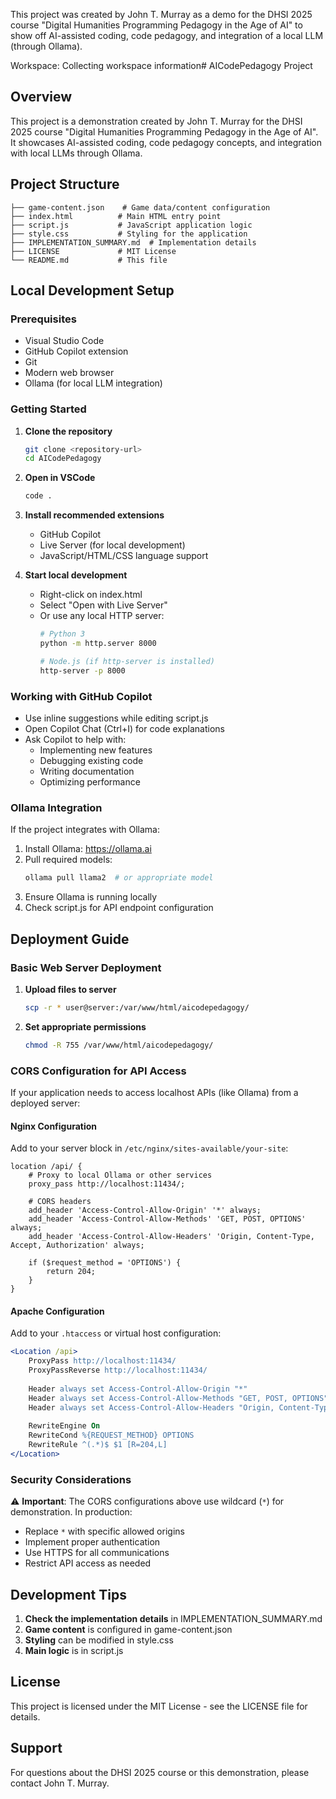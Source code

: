 This project was created by John T. Murray as a demo for the DHSI 2025 course "Digital Humanities Programming Pedagogy in the Age of AI" to show off AI-assisted coding, code pedagogy, and integration of a local LLM (through Ollama).

Workspace: Collecting workspace information# AICodePedagogy Project

## Overview
This project is a demonstration created by John T. Murray for the DHSI 2025 course "Digital Humanities Programming Pedagogy in the Age of AI". It showcases AI-assisted coding, code pedagogy concepts, and integration with local LLMs through Ollama.

## Project Structure
```
├── game-content.json    # Game data/content configuration
├── index.html          # Main HTML entry point
├── script.js           # JavaScript application logic
├── style.css           # Styling for the application
├── IMPLEMENTATION_SUMMARY.md  # Implementation details
├── LICENSE             # MIT License
└── README.md           # This file
```

## Local Development Setup

### Prerequisites
- Visual Studio Code
- GitHub Copilot extension
- Git
- Modern web browser
- Ollama (for local LLM integration)

### Getting Started
1. **Clone the repository**
   ```bash
   git clone <repository-url>
   cd AICodePedagogy
   ```

2. **Open in VSCode**
   ```bash
   code .
   ```

3. **Install recommended extensions**
   - GitHub Copilot
   - Live Server (for local development)
   - JavaScript/HTML/CSS language support

4. **Start local development**
   - Right-click on index.html
   - Select "Open with Live Server"
   - Or use any local HTTP server:
     ```bash
     # Python 3
     python -m http.server 8000
     
     # Node.js (if http-server is installed)
     http-server -p 8000
     ```

### Working with GitHub Copilot
- Use inline suggestions while editing script.js
- Open Copilot Chat (Ctrl+I) for code explanations
- Ask Copilot to help with:
  - Implementing new features
  - Debugging existing code
  - Writing documentation
  - Optimizing performance

### Ollama Integration
If the project integrates with Ollama:
1. Install Ollama: https://ollama.ai
2. Pull required models:
   ```bash
   ollama pull llama2  # or appropriate model
   ```
3. Ensure Ollama is running locally
4. Check script.js for API endpoint configuration

## Deployment Guide

### Basic Web Server Deployment

1. **Upload files to server**
   ```bash
   scp -r * user@server:/var/www/html/aicodepedagogy/
   ```

2. **Set appropriate permissions**
   ```bash
   chmod -R 755 /var/www/html/aicodepedagogy/
   ```

### CORS Configuration for API Access

If your application needs to access localhost APIs (like Ollama) from a deployed server:

#### Nginx Configuration
Add to your server block in `/etc/nginx/sites-available/your-site`:
```nginx
location /api/ {
    # Proxy to local Ollama or other services
    proxy_pass http://localhost:11434/;
    
    # CORS headers
    add_header 'Access-Control-Allow-Origin' '*' always;
    add_header 'Access-Control-Allow-Methods' 'GET, POST, OPTIONS' always;
    add_header 'Access-Control-Allow-Headers' 'Origin, Content-Type, Accept, Authorization' always;
    
    if ($request_method = 'OPTIONS') {
        return 204;
    }
}
```

#### Apache Configuration
Add to your `.htaccess` or virtual host configuration:
```apache
<Location /api>
    ProxyPass http://localhost:11434/
    ProxyPassReverse http://localhost:11434/
    
    Header always set Access-Control-Allow-Origin "*"
    Header always set Access-Control-Allow-Methods "GET, POST, OPTIONS"
    Header always set Access-Control-Allow-Headers "Origin, Content-Type, Accept, Authorization"
    
    RewriteEngine On
    RewriteCond %{REQUEST_METHOD} OPTIONS
    RewriteRule ^(.*)$ $1 [R=204,L]
</Location>
```

### Security Considerations
⚠️ **Important**: The CORS configurations above use wildcard (`*`) for demonstration. In production:
- Replace `*` with specific allowed origins
- Implement proper authentication
- Use HTTPS for all communications
- Restrict API access as needed

## Development Tips

1. **Check the implementation details** in IMPLEMENTATION_SUMMARY.md
2. **Game content** is configured in game-content.json
3. **Styling** can be modified in style.css
4. **Main logic** is in script.js

## License
This project is licensed under the MIT License - see the LICENSE file for details.

## Support
For questions about the DHSI 2025 course or this demonstration, please contact John T. Murray.